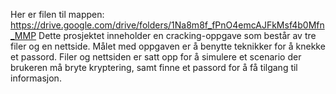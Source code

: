 Her er filen til mappen: https://drive.google.com/drive/folders/1Na8m8f_fPnO4emcAJFkMsf4b0Mfn_MMP
Dette prosjektet inneholder en cracking-oppgave som består av tre filer og en nettside. Målet med oppgaven er å benytte teknikker for å knekke et passord. Filer og nettsiden er satt opp for å simulere et scenario der brukeren må bryte kryptering, samt finne et passord for å få tilgang til informasjon.
